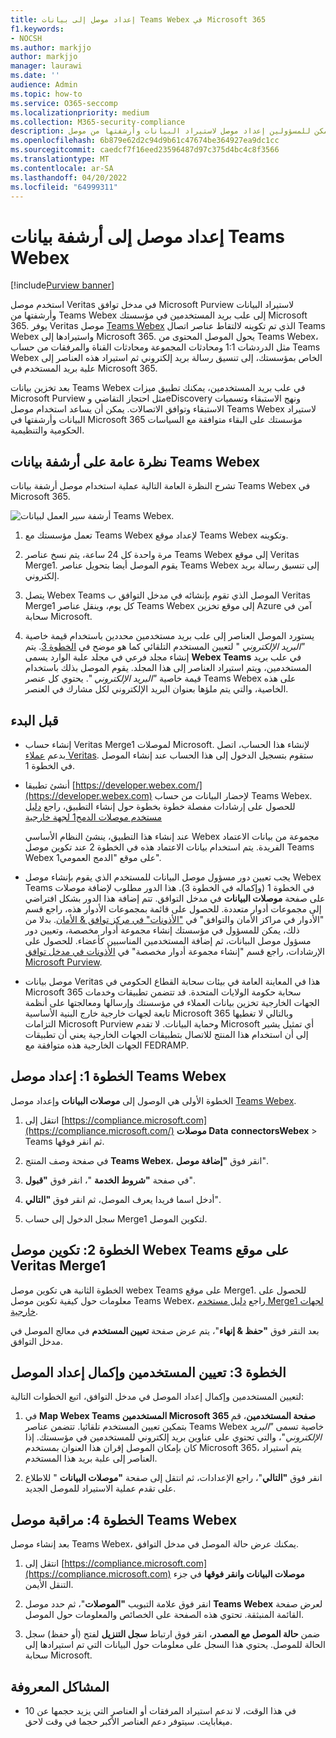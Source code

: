 ```yaml
---
title: إعداد موصل إلى بيانات Teams Webex في Microsoft 365
f1.keywords:
- NOCSH
ms.author: markjjo
author: markjjo
manager: laurawi
ms.date: ''
audience: Admin
ms.topic: how-to
ms.service: O365-seccomp
ms.localizationpriority: medium
ms.collection: M365-security-compliance
description: يمكن للمسؤولين إعداد موصل لاستيراد البيانات وأرشفتها من موصل Teams Webex في Veritas في Microsoft 365. يتيح لك هذا الموصل أرشفة البيانات من مصادر بيانات الجهات الخارجية في Microsoft 365 حتى تتمكن من استخدام ميزات التوافق مثل الاحتجاز القانوني والبحث في المحتوى ونهج الاستبقاء لإدارة بيانات الجهات الخارجية لمؤسستك.
ms.openlocfilehash: 6b879e62d2c94d9b61c47674be364927ea9dc1cc
ms.sourcegitcommit: caedcf7f16eed23596487d97c375d4bc4c8f3566
ms.translationtype: MT
ms.contentlocale: ar-SA
ms.lasthandoff: 04/20/2022
ms.locfileid: "64999311"
---
```

# <a name="set-up-a-connector-to-archive-webex-teams-data"></a>إعداد موصل إلى أرشفة بيانات Teams Webex

[!include[Purview banner](../includes/purview-rebrand-banner.md)]

استخدم موصل Veritas في مدخل توافق Microsoft Purview لاستيراد البيانات وأرشفتها من Teams Webex إلى علب بريد المستخدمين في مؤسستك Microsoft 365. يوفر Veritas موصل [Teams Webex](https://globanet.com/webex-teams/) الذي تم تكوينه لالتقاط عناصر اتصال Teams Webex واستيرادها إلى Microsoft 365. يحول الموصل المحتوى من Teams Webex، مثل الدردشات 1:1 ومحادثات المجموعة ومحادثات القناة والمرفقات من حساب Teams Webex الخاص بمؤسستك، إلى تنسيق رسالة بريد إلكتروني ثم استيراد هذه العناصر إلى علبة بريد المستخدم في Microsoft 365.

بعد تخزين بيانات Teams Webex في علب بريد المستخدمين، يمكنك تطبيق ميزات Microsoft Purview مثل احتجاز التقاضي وeDiscovery ونهج الاستبقاء وتسميات الاستبقاء وتوافق الاتصالات. يمكن أن يساعد استخدام موصل Teams Webex لاستيراد البيانات وأرشفتها في Microsoft 365 مؤسستك على البقاء متوافقة مع السياسات الحكومية والتنظيمية.

## <a name="overview-of-archiving-webex-teams-data"></a>نظرة عامة على أرشفة بيانات Teams Webex

تشرح النظرة العامة التالية عملية استخدام موصل أرشفة بيانات Teams Webex في Microsoft 365.

![أرشفة سير العمل لبيانات Teams Webex.](../media/WebexTeamsConnectorWorkflow.png)

1. تعمل مؤسستك مع Teams Webex لإعداد موقع Teams Webex وتكوينه.

2. مرة واحدة كل 24 ساعة، يتم نسخ عناصر Teams Webex إلى موقع Veritas Merge1. يقوم الموصل أيضا بتحويل عناصر Teams Webex إلى تنسيق رسالة بريد إلكتروني.

3. يتصل Webex Teams الموصل الذي تقوم بإنشائه في مدخل التوافق ب Veritas Merge1 كل يوم، وينقل عناصر Teams Webex إلى موقع تخزين Azure آمن في سحابة Microsoft.

4. يستورد الموصل العناصر إلى علب بريد مستخدمين محددين باستخدام قيمة خاصية *"البريد الإلكتروني* " لتعيين المستخدم التلقائي كما هو موضح في [الخطوة 3](#step-3-map-users-and-complete-the-connector-setup). يتم إنشاء مجلد فرعي في مجلد علبة الوارد يسمى **Webex Teams** في علب بريد المستخدمين، ويتم استيراد العناصر إلى هذا المجلد. يقوم الموصل بذلك باستخدام قيمة خاصية *"البريد الإلكتروني* ". يحتوي كل عنصر Teams Webex على هذه الخاصية، والتي يتم ملؤها بعنوان البريد الإلكتروني لكل مشارك في العنصر.

## <a name="before-you-begin"></a>قبل البدء

- إنشاء حساب Veritas Merge1 لموصلات Microsoft. لإنشاء هذا الحساب، اتصل بدعم [عملاء Veritas](https://globanet.com/ms-connectors-contact). ستقوم بتسجيل الدخول إلى هذا الحساب عند إنشاء الموصل في الخطوة 1.

- أنشئ تطبيقا [https://developer.webex.com/](https://developer.webex.com) لإحضار البيانات من حساب Teams Webex. للحصول على إرشادات مفصلة خطوة بخطوة حول إنشاء التطبيق، راجع [دليل مستخدم موصلات الدمج1 لجهة خارجية](https://docs.ms.merge1.globanetportal.com/Merge1%20Third-Party%20Connectors%20Webex%20Teams%20User%20Guide%20.pdf)

   عند إنشاء هذا التطبيق، ينشئ النظام الأساسي Webex مجموعة من بيانات الاعتماد الفريدة. يتم استخدام بيانات الاعتماد هذه في الخطوة 2 عند تكوين موصل Teams Webex على موقع "الدمج العمومي1".

- يجب تعيين دور مسؤول موصل البيانات للمستخدم الذي يقوم بإنشاء موصل Webex Teams في الخطوة 1 (وإكماله في الخطوة 3). هذا الدور مطلوب لإضافة موصلات على صفحة **موصلات البيانات** في مدخل التوافق. تتم إضافة هذا الدور بشكل افتراضي إلى مجموعات أدوار متعددة. للحصول على قائمة بمجموعات الأدوار هذه، راجع قسم "الأدوار في مراكز الأمان والتوافق" في ["الأذونات" في مركز توافق & الأمان](../security/office-365-security/permissions-in-the-security-and-compliance-center.md#roles-in-the-security--compliance-center). بدلا من ذلك، يمكن للمسؤول في مؤسستك إنشاء مجموعة أدوار مخصصة، وتعيين دور مسؤول موصل البيانات، ثم إضافة المستخدمين المناسبين كأعضاء. للحصول على الإرشادات، راجع قسم "إنشاء مجموعة أدوار مخصصة" في [الأذونات في مدخل توافق Microsoft Purview](microsoft-365-compliance-center-permissions.md#create-a-custom-role-group).

- موصل بيانات Veritas هذا في المعاينة العامة في بيئات سحابة القطاع الحكومي في Microsoft 365 سحابة حكومة الولايات المتحدة. قد تتضمن تطبيقات وخدمات الجهات الخارجية تخزين بيانات العملاء في مؤسستك وإرسالها ومعالجتها على أنظمة تابعة لجهات خارجية خارج البنية الأساسية Microsoft 365 وبالتالي لا تغطيها التزامات Microsoft Purview وحماية البيانات. لا تقدم Microsoft أي تمثيل يشير إلى أن استخدام هذا المنتج للاتصال بتطبيقات الجهات الخارجية يعني أن تطبيقات الجهات الخارجية هذه متوافقة مع FEDRAMP.

## <a name="step-1-set-up-the-webex-teams-connector"></a>الخطوة 1: إعداد موصل Teams Webex

الخطوة الأولى هي الوصول إلى **موصلات البيانات** وإعداد موصل [Teams Webex](https://globanet.com/webex-teams/).

1. انتقل إلى [https://compliance.microsoft.com](https://compliance.microsoft.com/) **موصلات Data** **connectorsWebex** >  Teams ثم انقر فوقها.

2. في صفحة وصف المنتج **Teams Webex**، انقر فوق **"إضافة موصل**".

3. في صفحة **"شروط الخدمة** "، انقر فوق **"قبول**".

4. أدخل اسما فريدا يعرف الموصل، ثم انقر فوق **"التالي**".

5. سجل الدخول إلى حساب Merge1 لتكوين الموصل.

## <a name="step-2-configure-the-webex-teams-connector-on-the-veritas-merge1-site"></a>الخطوة 2: تكوين موصل Webex Teams على موقع Veritas Merge1

الخطوة الثانية هي تكوين موصل webex Teams على موقع Merge1. للحصول على معلومات حول كيفية تكوين موصل Teams Webex، راجع [دليل مستخدم Merge1 لجهات خارجية](https://docs.ms.merge1.globanetportal.com/Merge1%20Third-Party%20Connectors%20Webex%20Teams%20User%20Guide%20.pdf).

بعد النقر فوق **"حفظ & إنهاء**"، يتم عرض صفحة **تعيين المستخدم** في معالج الموصل في مدخل التوافق.

## <a name="step-3-map-users-and-complete-the-connector-setup"></a>الخطوة 3: تعيين المستخدمين وإكمال إعداد الموصل

لتعيين المستخدمين وإكمال إعداد الموصل في مدخل التوافق، اتبع الخطوات التالية:

1. في **Map Webex Teams المستخدمين Microsoft 365 صفحة المستخدمين**، قم بتمكين تعيين المستخدم تلقائيا. تتضمن عناصر Teams Webex خاصية تسمى *"البريد الإلكتروني*"، والتي تحتوي على عناوين بريد إلكتروني للمستخدمين في مؤسستك. إذا كان بإمكان الموصل إقران هذا العنوان بمستخدم Microsoft 365، يتم استيراد العناصر إلى علبة بريد هذا المستخدم.

2. انقر فوق **"التالي**"، راجع الإعدادات، ثم انتقل إلى صفحة **"موصلات البيانات** " للاطلاع على تقدم عملية الاستيراد للموصل الجديد.

## <a name="step-4-monitor-the-webex-teams-connector"></a>الخطوة 4: مراقبة موصل Teams Webex

بعد إنشاء موصل Teams Webex، يمكنك عرض حالة الموصل في مدخل التوافق.

1. انتقل إلى [https://compliance.microsoft.com](https://compliance.microsoft.com) **موصلات البيانات وانقر فوقها** في جزء التنقل الأيمن.

2. انقر فوق علامة التبويب **"الموصلات**"، ثم حدد موصل **Teams Webex** لعرض صفحة القائمة المنبثقة. تحتوي هذه الصفحة على الخصائص والمعلومات حول الموصل.

3. ضمن **حالة الموصل مع المصدر**، انقر فوق ارتباط **سجل التنزيل** لفتح (أو حفظ) سجل الحالة للموصل. يحتوي هذا السجل على معلومات حول البيانات التي تم استيرادها إلى سحابة Microsoft.

## <a name="known-issues"></a>المشاكل المعروفة

- في هذا الوقت، لا ندعم استيراد المرفقات أو العناصر التي يزيد حجمها عن 10 ميغابايت. سيتوفر دعم العناصر الأكبر حجما في وقت لاحق.
